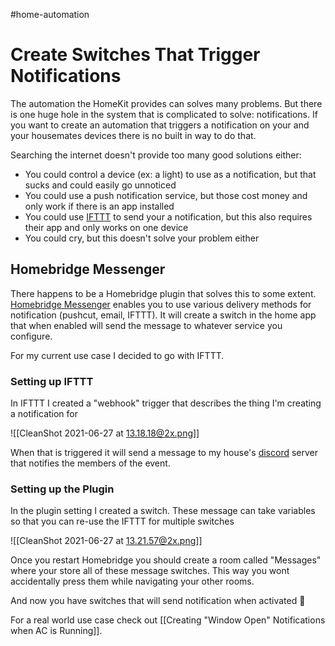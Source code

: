 #home-automation 

# Create Switches That Trigger Notifications

The automation the HomeKit provides can solves many problems. But there is one huge hole in the system that is complicated to solve: notifications. If you want to create an automation that triggers a notification on your and your housemates devices there is no built in way to do that.

Searching the internet doesn't provide too many good solutions either:

- You could control a device (ex: a light) to use as a notification, but that sucks and could easily go unnoticed
- You could use a push notification service, but those cost money and only work if there is an app installed
- You could use [IFTTT](https://ifttt.com/home) to send your a notification, but this also requires their app and only works on one device
- You could cry, but this doesn't solve your problem either

## Homebridge Messenger

There happens to be a Homebridge plugin that solves this to some extent. [Homebridge Messenger](https://github.com/potrudeau/homebridge-messenger) enables you to use various delivery methods for notification (pushcut, email, IFTTT). It will create a switch in the home app that when enabled will send the message to whatever service you configure.

For my current use case I decided to go with IFTTT.

### Setting up IFTTT

In IFTTT I created a "webhook" trigger that describes the thing I'm creating a notification for

![[CleanShot 2021-06-27 at 13.18.18@2x.png]]

When that is triggered it will send a message to my house's [discord](https://discord.com) server that notifies the members of the event.

### Setting up the Plugin

In the plugin setting I created a switch. These message can take variables so that you can re-use the IFTTT for multiple switches

![[CleanShot 2021-06-27 at 13.21.57@2x.png]]

Once you restart Homebridge you should create a room called "Messages" where your store all of these message switches. This way you wont accidentally press them while navigating your other rooms.

And now you have switches that will send notification when activated :tada:

For a real world use case check out [[Creating "Window Open" Notifications when AC is Running]].